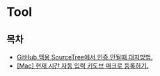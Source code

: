 # Tool

## 목차

- [GitHub 맥용 SourceTree에서 인증 안될때 대처방법.](tool-mac-source-tree-github-connect.md)
- [[Mac] 현재 시간 자동 입력 키도브 매크로 등록하기.](mac-datetime-keyboard-macro.md)
